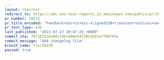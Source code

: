 ```yaml
---
layout: redirect
redirect_to: https://a8c-woo-test-reports.s3.amazonaws.com/public/pr/39233/e2e/index.html
pr_number: 39233
pr_title_encoded: "Feedback+bar+is+mis-aligned%3B+transient+notices+overlap"
pr_test_type: e2e
last_published: "2023-07-27 20:47:29 +0000"
commit_sha: 787181516a99c7dbc696e54f2013e55af798f95e
commit_message: "Add changelog file"
branch_name: fix/39228
passed: true
---
```

